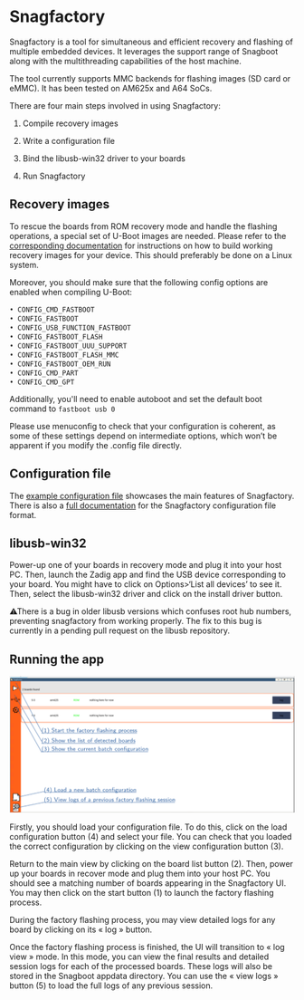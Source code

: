 # Snagfactory

Snagfactory is a tool for simultaneous and efficient recovery and flashing of multiple embedded devices. It leverages the support range of Snagboot along with the multithreading capabilities of the host machine.

The tool currently supports MMC backends for flashing images (SD card or eMMC). It has been tested on AM625x and A64 SoCs.

There are four main steps involved in using Snagfactory:

1. Compile recovery images

2. Write a configuration file

3. Bind the libusb-win32 driver to your boards

4. Run Snagfactory

## Recovery images

To rescue the boards from ROM recovery mode and handle the flashing operations, a special set of U-Boot images are needed. Please refer to the [corresponding documentation](fw_binaries.md) for instructions on how to build working recovery images for your device. This should preferably be done on a Linux system.

Moreover, you should make sure that the following config options are enabled when compiling U-Boot:

```
• CONFIG_CMD_FASTBOOT
• CONFIG_FASTBOOT
• CONFIG_USB_FUNCTION_FASTBOOT
• CONFIG_FASTBOOT_FLASH
• CONFIG_FASTBOOT_UUU_SUPPORT
• CONFIG_FASTBOOT_FLASH_MMC
• CONFIG_FASTBOOT_OEM_RUN
• CONFIG_CMD_PART
• CONFIG_CMD_GPT
```

Additionally, you'll need to enable autoboot and set the default boot command to `fastboot usb 0`

Please use menuconfig to check that your configuration is coherent, as some of these settings depend on intermediate options, which won’t be apparent if you modify the .config file directly.

## Configuration file

The  [example configuration file](snagfactory-example.yaml) showcases the
main features of Snagfactory. There is also a
[full documentation](snagfactory_config.md) for the Snagfactory
configuration file format.

## libusb-win32

Power-up one of your boards in recovery mode and plug it into your host PC. Then, launch the Zadig app and find the USB device corresponding to your board. You might have to click on Options>‘List all devices’ to see it. Then, select the libusb-win32 driver and click on the install driver button.

⚠There is a bug in older libusb versions which confuses root hub numbers, preventing snagfactory from working properly. The fix to this bug is currently in a pending pull request on the libusb repository.

## Running the app

![snagfactory UI](snagfactory.png)

Firstly, you should load your configuration file. To do this, click on the load configuration button (4) and select your file. You can check that you loaded the correct configuration by clicking on the view configuration button (3).

Return to the main view by clicking on the board list button (2). Then, power up your boards in recover mode and plug them into your host PC. You should see a matching number of boards appearing in the Snagfactory UI. You may then click on the start button (1) to launch the factory flashing process.

During the factory flashing process, you may view detailed logs for any board by clicking on its « log » button.

Once the factory flashing process is finished, the UI will transition to « log view » mode. In this mode, you can view the final results and detailed session logs for each of the processed boards. These logs will also be stored in the Snagboot appdata directory. You can use the « view logs » button (5) to load the full logs of any previous session.



